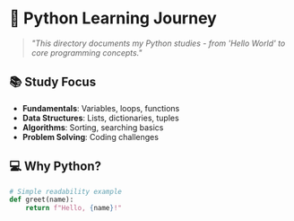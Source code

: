 # 🐍 Python Learning Journey

> *"This directory documents my Python studies - from 'Hello World' to core programming concepts."*

## 📚 Study Focus
- **Fundamentals**: Variables, loops, functions
- **Data Structures**: Lists, dictionaries, tuples
- **Algorithms**: Sorting, searching basics
- **Problem Solving**: Coding challenges


## 💻 Why Python?
```python
# Simple readability example
def greet(name):
    return f"Hello, {name}!" 
